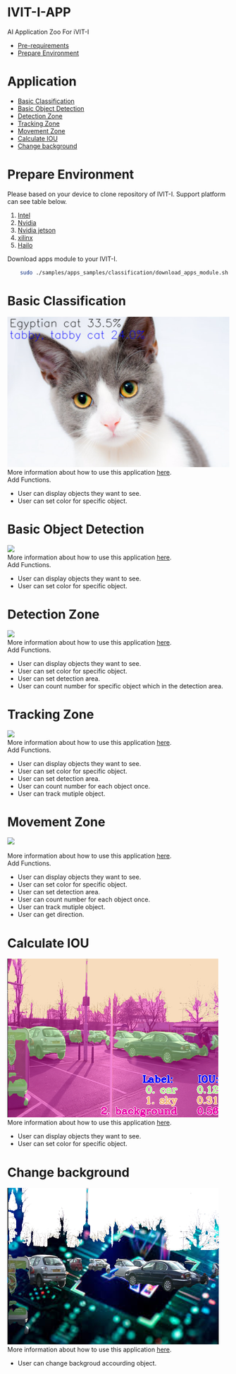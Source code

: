 # IVIT-I-APP
AI Application Zoo For iVIT-I
* [Pre-requirements](#pre-requirements)
* [Prepare Environment](#prepare-environment)
# Application

* [Basic Classification](#basic-classification)
* [Basic Object Detection](#basic-object-detection)
* [Detection Zone](#detection-zone)
* [Tracking Zone](#tracking-zone)
* [Movement Zone](#movement-zone)
* [Calculate IOU](#calculate-iou)
* [Change background](#change-background)

# Prepare Environment
Please based on your device to clone repository of IVIT-I. 
Support platform can see table below.

1. [Intel](https://github.com/InnoIPA/ivit-i-intel)
2. [Nvidia](https://github.com/InnoIPA/ivit-i-nvidia)
3. [Nvidia jetson](https://github.com/InnoIPA/ivit-i-jetson)
4. [xilinx](https://github.com/InnoIPA/ivit-i-xilinx)
5. [Hailo](https://github.com/MaxChangInnodisk/ivit-i-hailo)

Download apps module to your IVIT-I.
```bash
    sudo ./samples/apps_samples/classification/download_apps_module.sh 
```

 

# Basic Classification
![](./docs/figure/Basic_Classification.png)  
More information about how to use this application [here](./docs/Basic_Classification.md).    
Add Functions.
* User can display objects they want to see. 
* User can set color for specific object.

# Basic Object Detection
![](./docs/figure/Basic_Object_Detection.gif)  
More information about how to use this application [here](./docs/Basic_Object_Detection.md).    
Add Functions.
* User can display objects they want to see. 
* User can set color for specific object.

# Detection Zone
![](./docs/figure/Detection_Zone.gif)  
More information about how to use this application [here](./docs/Detection_Zone.md).  
Add Functions.
* User can display objects they want to see. 
* User can set color for specific object.
* User can set detection area.
* User can count number for specific object which in the detection area.
# Tracking Zone
![](./docs/figure//Tracking_Zone.gif)  
More information about how to use this application [here](./docs/Tracking_Zone.md).  
Add Functions.
* User can display objects they want to see. 
* User can set color for specific object.
* User can set detection area.
* User can count number for each object once.
* User can track mutiple object.
# Movement Zone
![](./docs/figure//Movement_Zone.gif)  

More information about how to use this application [here](./docs/Movement_Zone.md).  
Add Functions.
* User can display objects they want to see. 
* User can set color for specific object.
* User can set detection area.
* User can count number for each object once.
* User can track mutiple object.
* User can get direction.

# Calculate IOU  
![](./docs/figure//Calculate_IOU.png)   
More information about how to use this application [here](./docs/Calculate_IOU.md).
* User can display objects they want to see. 
* User can set color for specific object.

# Change background
![](./docs/figure//Change_background.png)   
More information about how to use this application [here](./docs/Change_background.md).
* User can change backgroud accourding object.